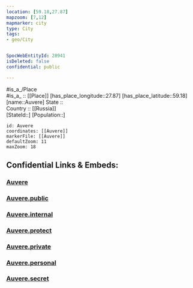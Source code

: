 ```yaml
---
location: [59.18,27.87] 
mapzoom: [7,12] 
mapmarker: city 
type: City
tags:
- geo/City


SpocWebEntityId: 28941
isDeleted: false
confidential: public

---
```

#is_a_/Place  
#is_a_ :: [[Place]] 
[has_place_longitude::27.87] 
[has_place_latitude::59.18] 
[name::Auvere] 
State ::  
Country :: [[Russia]]  
[StateId::] 
[Population::] 



```leaflet
id: Auvere
coordinates: [[Auvere]] 
markerFile: [[Auvere]] 
defaultZoom: 11 
maxZoom: 18
```


## Confidential Links & Embeds: 

### [Auvere](/_Standards/Earth/Continent/Europe/Europe~East/Russia/Russia~NorthWest/Leningrad_Oblast/City/Auvere.md) 

### [Auvere.public](/_public/Earth/Continent/Europe/Europe~East/Russia/Russia~NorthWest/Leningrad_Oblast/City/Auvere.public.md) 

### [Auvere.internal](/_internal/Earth/Continent/Europe/Europe~East/Russia/Russia~NorthWest/Leningrad_Oblast/City/Auvere.internal.md) 

### [Auvere.protect](/_protect/Earth/Continent/Europe/Europe~East/Russia/Russia~NorthWest/Leningrad_Oblast/City/Auvere.protect.md) 

### [Auvere.private](/_private/Earth/Continent/Europe/Europe~East/Russia/Russia~NorthWest/Leningrad_Oblast/City/Auvere.private.md) 

### [Auvere.personal](/_personal/Earth/Continent/Europe/Europe~East/Russia/Russia~NorthWest/Leningrad_Oblast/City/Auvere.personal.md) 

### [Auvere.secret](/_secret/Earth/Continent/Europe/Europe~East/Russia/Russia~NorthWest/Leningrad_Oblast/City/Auvere.secret.md)

